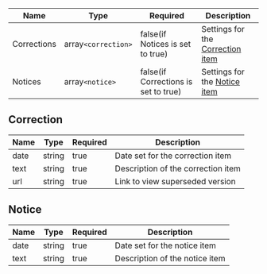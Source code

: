 | Name        | Type                | Required                             | Description                                     |
| ----------- | ------------------- | ------------------------------------ | ----------------------------------------------- |
| Corrections | array`<correction>` | false(if Notices is set to true)     | Settings for the [Correction item](#correction) |
| Notices     | array`<notice>`     | false(if Corrections is set to true) | Settings for the [Notice item](#notice)         |

## Correction

| Name | Type   | Required | Description                        |
| ---- | ------ | -------- | ---------------------------------- |
| date | string | true     | Date set for the correction item   |
| text | string | true     | Description of the correction item |
| url  | string | true     | Link to view superseded version    |

## Notice

| Name | Type   | Required | Description                    |
| ---- | ------ | -------- | ------------------------------ |
| date | string | true     | Date set for the notice item   |
| text | string | true     | Description of the notice item |
